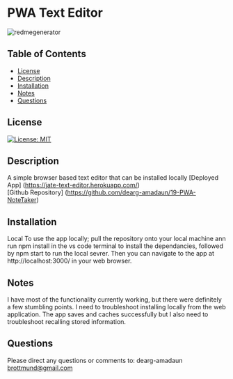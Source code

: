   # PWA Text Editor
  ![redmegenerator](/assets/trackergrab.jpg)

  ## Table of Contents
  * [License](#License)
  * [Description](#Description)
  * [Installation](#Installation)
  * [Notes](#Notes)
  * [Questions](#Questions)
  
  ## License
  [![License: MIT](https://img.shields.io/badge/License-MIT-yellow.svg)](https://opensource.org/licenses/MIT)
            
  ## Description
  A simple browser based text editor that can be installed locally
  [Deployed App] (https://jate-text-editor.herokuapp.com/)  
  [Github Repository] (https://github.com/dearg-amadaun/19-PWA-NoteTaker)   
  
  ## Installation
  Local To use the app locally; pull the repository onto your local machine ann run npm install in the vs code terminal to install the dependancies, followed by npm start to run the local sevrer. Then you can navigate to the app at http://localhost:3000/ in your web browser.

  ## Notes
  I have most of the functionality currently working, but there were definitely a few stumbling points. I need to troubleshoot installing locally from the web application. The app saves and caches successfully but I also need to troubleshoot recalling stored information.
  
  ## Questions
  Please direct any questions or comments to:
  dearg-amadaun
  brottmund@gmail.com
  
